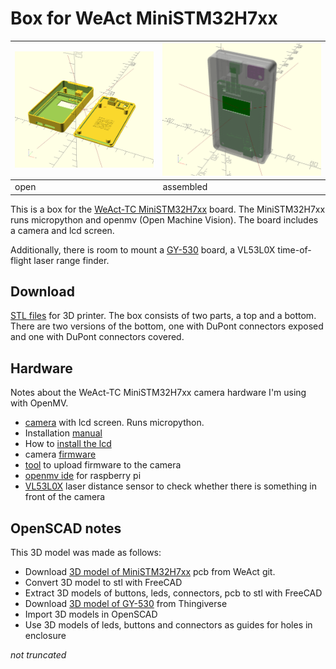 # Box for WeAct MiniSTM32H7xx
| ![](MiniSTM32H7xx_box.png) | ![](assembled.png) |
|--|--|
| open | assembled|

 

This is a box for the [WeAct-TC MiniSTM32H7xx](MiniSTM32H7xx.jpg) board. The MiniSTM32H7xx runs micropython and openmv (Open Machine Vision). The board includes a camera and lcd screen.

Additionally, there is room to mount a [GY-530](GY-530.jpg) board, a VL53L0X time-of-flight laser range finder.

## Download

[STL files](https://github.com/koendv/weact-mini-stm32h7xx-box/releases) for 3D printer. The box consists of two parts, a top and a bottom. There are two versions of the bottom, one with DuPont connectors exposed and one with DuPont connectors covered.

## Hardware

Notes about the WeAct-TC MiniSTM32H7xx camera hardware I'm using with OpenMV.

- [camera](https://www.aliexpress.com/item/1005001475058305.html) with lcd screen. Runs micropython.
- Installation [manual](https://github.com/WeActTC/MiniSTM32H7xx)
- How to [install the lcd](https://m.bilibili.com/video/av286164536)
- camera [firmware](https://gitee.com/WeAct-TC/MiniSTM32H7xx/tree/master/SDK/openmv/Firmwares/)
- [tool](https://gitee.com/WeAct-TC/MiniSTM32H7xx/tree/master/Soft) to upload firmware to the camera
- [openmv ide](https://github.com/koendv/openmv-ide-raspberrypi) for raspberry pi
- [VL53L0X](https://github.com/ramithuh/OpenMV-VL53L0X) laser distance sensor to check whether there is something in front of the camera

## OpenSCAD notes

This 3D model was made as follows:

- Download [3D model of MiniSTM32H7xx](https://github.com/WeActTC/MiniSTM32H7xx) pcb from WeAct git.
- Convert 3D model to stl with FreeCAD
- Extract 3D models of buttons, leds, connectors, pcb to stl with FreeCAD
- Download [3D model of GY-530](https://www.thingiverse.com/thing:2558558) from Thingiverse
- Import 3D models in OpenSCAD
- Use 3D models of leds, buttons and connectors as guides for holes in enclosure

*not truncated*